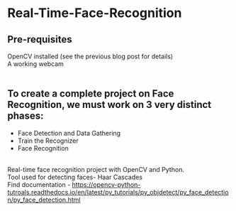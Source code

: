# Real-Time-Face-Recognition

## Pre-requisites <br/>
OpenCV installed (see the previous blog post for details) <br/>
A working webcam<br/> <br/>

## To create a complete project on Face Recognition, we must work on 3 very distinct phases: <br/>
* Face Detection and Data Gathering  <br/>
* Train the Recognizer  <br/>
* Face Recognition <br/> <br/>
 
Real-time face recognition project with OpenCV and Python.  <br/>
Tool used for detecting faces- Haar Cascades  <br/>
Find documentation - <https://opencv-python-tutroals.readthedocs.io/en/latest/py_tutorials/py_objdetect/py_face_detection/py_face_detection.html>

